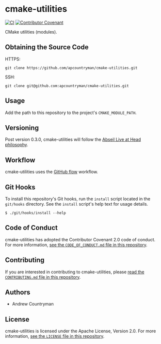 # cmake-utilities

[![CI](https://github.com/apcountryman/cmake-utilities/actions/workflows/ci.yml/badge.svg)](https://github.com/apcountryman/cmake-utilities/actions/workflows/ci.yml)
[![Contributor Covenant](https://img.shields.io/badge/Contributor%20Covenant-2.0-4baaaa.svg)](CODE_OF_CONDUCT.md)

CMake utilities (modules).

## Obtaining the Source Code

HTTPS:
```shell
git clone https://github.com/apcountryman/cmake-utilities.git
```
SSH:
```shell
git clone git@github.com:apcountryman/cmake-utilities.git
```

## Usage

Add the path to this repository to the project's `CMAKE_MODULE_PATH`.

## Versioning

Post version 0.3.0, cmake-utilities will follow the [Abseil Live at Head
philosophy](https://abseil.io/about/philosophy).

## Workflow

cmake-utilities uses the [GitHub flow](https://guides.github.com/introduction/flow/)
workflow.

## Git Hooks

To install this repository's Git hooks, run the `install` script located in the
`git/hooks` directory.
See the `install` script's help text for usage details.
```
$ ./git/hooks/install --help
```

## Code of Conduct

cmake-utilities has adopted the Contributor Covenant 2.0 code of conduct.
For more information, [see the `CODE_OF_CONDUCT.md` file in this
repository](CODE_OF_CONDUCT.md).

## Contributing

If you are interested in contributing to cmake-utilities, please [read the
`CONTRIBUTING.md` file in this repository](CONTRIBUTING.md).

## Authors

- Andrew Countryman

## License

cmake-utilities is licensed under the Apache License, Version 2.0.
For more information, [see the `LICENSE` file in this repository](LICENSE).
